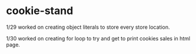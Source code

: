 # cookie-stand

1/29 worked on creating object literals to store every store location.

1/30 worked on creating for loop to try and get to print cookies sales in html page.
